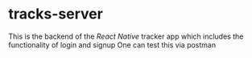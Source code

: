 # tracks-server
This is the backend of the *React Native* tracker app which includes the functionality of login and signup
One can test this via postman
